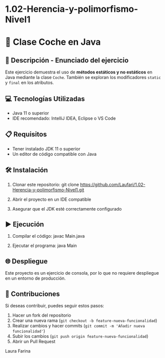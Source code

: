﻿# 1.02-Herencia-y-polimorfismo-Nivel1
 # 🚗 Clase Coche en Java

## 📄 Descripción - Enunciado del ejercicio
Este ejercicio demuestra el uso de **métodos estáticos y no estáticos** en Java mediante la clase `Coche`.
También se exploran los modificadores `static` y `final` en los atributos.

## 💻 Tecnologías Utilizadas
- Java 11 o superior
- IDE recomendado: IntelliJ IDEA, Eclipse o VS Code

## 📋 Requisitos
- Tener instalado JDK 11 o superior
- Un editor de código compatible con Java

## 🛠️ Instalación
1. Clonar este repositorio:
   git clone https://github.com/Laufari/1.02-Herencia-y-polimorfismo-Nivel1.git

2. Abrir el proyecto en un IDE compatible
3. Asegurar que el JDK esté correctamente configurado

## ▶️ Ejecución
1. Compilar el código:
   javac Main.java
  
2. Ejecutar el programa:
   java Main

## 🌐 Despliegue
Este proyecto es un ejercicio de consola, por lo que no requiere despliegue en un entorno de producción.

## 🤝 Contribuciones
Si deseas contribuir, puedes seguir estos pasos:
1. Hacer un fork del repositorio
2. Crear una nueva rama (`git checkout -b feature-nueva-funcionalidad`)
3. Realizar cambios y hacer commits (`git commit -m 'Añadir nueva funcionalidad'`)
4. Subir los cambios (`git push origin feature-nueva-funcionalidad`)
5. Abrir un Pull Request


Laura Farina

